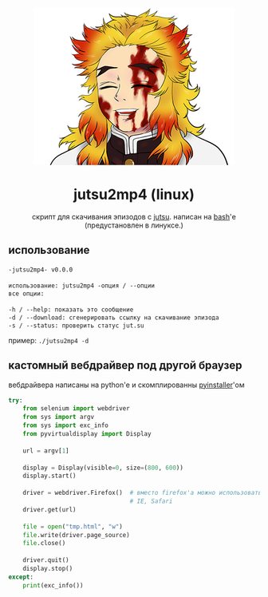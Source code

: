 <div align="center">
<img src="/img/rengoku.png"></img>
<h1>jutsu2mp4 (linux)</h1>
скрипт для скачивания эпизодов с <a href="https://jut.su">jutsu</a>. написан на <a href="https://www.gnu.org/software/bash/">bash</a>'е (предустановлен в линуксе.)
</div>

## использование
```
-jutsu2mp4- v0.0.0

использование: jutsu2mp4 -опция / --опции
все опции:

-h / --help: показать это сообщение
-d / --download: сгенерировать ссылку на скачивание эпизода
-s / --status: проверить статус jut.su
```
пример: `./jutsu2mp4 -d`

## кастомный вебдрайвер под другой браузер
вебдрайвера написаны на python'е и скомплированны [pyinstaller](https://github.com/pyinstaller/pyinstaller)'ом
```python
try:
    from selenium import webdriver
    from sys import argv
    from sys import exc_info
    from pyvirtualdisplay import Display

    url = argv[1]
    
    display = Display(visible=0, size=(800, 600))
    display.start()

    driver = webdriver.Firefox()  # вместо firefox'а можно использовать другие браузеры. список: Chrome, Edge, Firefox, 
                                  # IE, Safari
    driver.get(url)

    file = open("tmp.html", "w")
    file.write(driver.page_source)
    file.close()

    driver.quit()
    display.stop()
except:
    print(exc_info())
```

